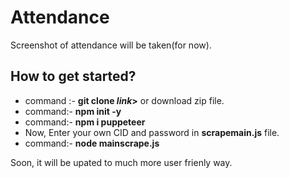 # Attendance
Screenshot of attendance will be taken(for now).

## How to  get started?
* command :- **git clone _link_>** or download zip file. 
* command:- **npm init -y**
* command:- **npm i puppeteer**
* Now, Enter your own CID and password in **scrapemain.js** file.
* command:- **node mainscrape.js**

Soon, it will be upated to much more user frienly way.
